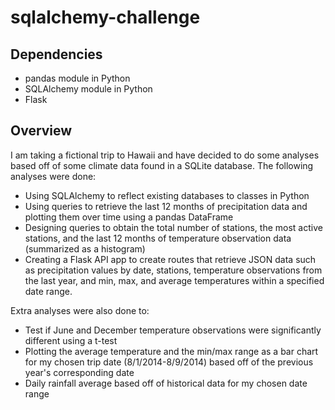 # sqlalchemy-challenge

## Dependencies
* pandas module in Python
* SQLAlchemy module in Python
* Flask

## Overview
I am taking a fictional trip to Hawaii and have decided to do some analyses based off of some climate data found in a SQLite database. The following analyses were done:

* Using SQLAlchemy to reflect existing databases to classes in Python
* Using queries to retrieve the last 12 months of precipitation data and plotting them over time using a pandas DataFrame
* Designing queries to obtain the total number of stations, the most active stations, and the last 12 months of temperature observation data (summarized as a histogram)
* Creating a Flask API app to create routes that retrieve JSON data such as precipitation values by date, stations, temperature observations from the last year, and  min, max, and average temperatures within a specified date range.

Extra analyses were also done to:
* Test if June and December temperature observations were significantly different using a t-test
* Plotting the average temperature and the min/max range as a bar chart for my chosen trip date (8/1/2014-8/9/2014) based off of the previous year's corresponding date
* Daily rainfall average based off of historical data for my chosen date range

